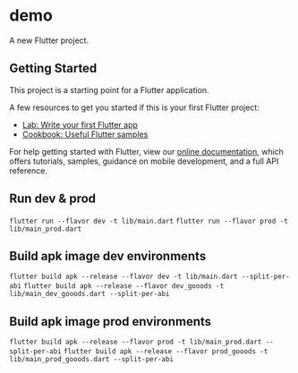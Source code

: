 # demo

A new Flutter project.

## Getting Started

This project is a starting point for a Flutter application.

A few resources to get you started if this is your first Flutter project:

- [Lab: Write your first Flutter app](https://flutter.dev/docs/get-started/codelab)
- [Cookbook: Useful Flutter samples](https://flutter.dev/docs/cookbook)

For help getting started with Flutter, view our
[online documentation](https://flutter.dev/docs), which offers tutorials,
samples, guidance on mobile development, and a full API reference.

## Run dev & prod
`flutter run --flavor dev -t lib/main.dart`
`flutter run --flavor prod -t lib/main_prod.dart`

## Build apk image dev environments
`flutter build apk --release --flavor dev -t lib/main.dart --split-per-abi`
`flutter build apk --release --flavor dev_gooods -t lib/main_dev_gooods.dart --split-per-abi`
## Build apk image prod environments
`flutter build apk --release --flavor prod -t lib/main_prod.dart --split-per-abi`
`flutter build apk --release --flavor prod_gooods -t lib/main_prod_gooods.dart --split-per-abi`